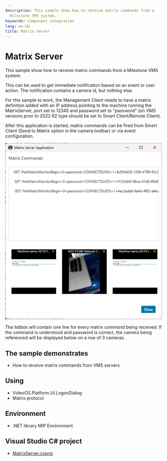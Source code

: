 ```yaml
---
description: This sample show how to receive matrix commands from a
  Milestone VMS system.
keywords: Component integration
lang: en-US
title: Matrix Server
---
```


# Matrix Server

This sample show how to receive matrix commands from a Milestone VMS
system.

This can be used to get immediate notification based on an event or user
action. The notification contains a camera id, but nothing else.

For this sample to work, the Management Client needs to have a matrix
definition added with an IP address pointing to the machine running the
MatrixServer, port set to 12345 and password set to \"password\" (on VMS versions prior to 2022 R2 type should be
set to Smart Client/Remote Client).

After this application is started, matrix commands can be fired from
Smart Client (Send to Matrix option in the camera toolbar) or via event configuration.

![](MatrixServer.png)

The listbox will contain one line for every matrix command being
received. If the command is understood and password is correct, the
camera being referenced will be displayed below on a row of 3 cameras.

## The sample demonstrates

-   How to receive matrix commands from VMS servers

## Using

-   VideoOS.Platform.UI.LogonDialog
-   Matrix protocol

## Environment

-   .NET library MIP Environment

## Visual Studio C\# project

-   [MatrixServer.csproj](javascript:openLink('..\\\\ComponentSamples\\\\MatrixServer\\\\MatrixServer.csproj');)
